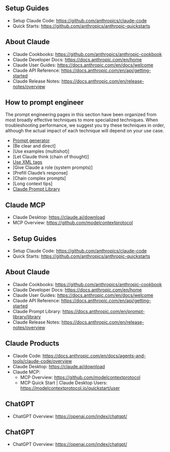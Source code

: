## Setup Guides
- Setup Claude Code: https://github.com/anthropics/claude-code
- Quick Starts: https://github.com/anthropics/anthropic-quickstarts

## About Claude
- Claude Cookbooks: https://github.com/anthropics/anthropic-cookbook
- Claude Developer Docs: https://docs.anthropic.com/en/home
- Claude User Guides: https://docs.anthropic.com/en/docs/welcome
- Claude API Reference: https://docs.anthropic.com/en/api/getting-started
- Claude Release Notes: https://docs.anthropic.com/en/release-notes/overview

## How to prompt engineer
The prompt engineering pages in this section have been organized from most broadly effective techniques to more specialized techniques. When troubleshooting performance, we suggest you try these techniques in order, although the actual impact of each technique will depend on your use case.

- [Prompt generator](https://docs.anthropic.com/en/docs/build-with-claude/prompt-engineering/prompt-generator)
- [Be clear and direct]
- [Use examples (multishot)]
- [Let Claude think (chain of thought)]
- [Use XML tags](https://docs.anthropic.com/en/docs/build-with-claude/prompt-engineering/use-xml-tags)
- [Give Claude a role (system prompts)]
- [Prefill Claude’s response]
- [Chain complex prompts]
- [Long context tips]
- [Claude Prompt Library](https://docs.anthropic.com/en/prompt-library/library)

## Claude MCP
- Claude Desktop: https://claude.ai/download
- MCP Overview: https://github.com/modelcontextprotocol
- ## Setup Guides
- Setup Claude Code: https://github.com/anthropics/claude-code
- Quick Starts: https://github.com/anthropics/anthropic-quickstarts

## About Claude
- Claude Cookbooks: https://github.com/anthropics/anthropic-cookbook
- Claude Developer Docs: https://docs.anthropic.com/en/home
- Claude User Guides: https://docs.anthropic.com/en/docs/welcome
- Claude API Reference: https://docs.anthropic.com/en/api/getting-started
- Claude Prompt Library: https://docs.anthropic.com/en/prompt-library/library
- Claude Release Notes: https://docs.anthropic.com/en/release-notes/overview

## Claude Products
- Claude Code: https://docs.anthropic.com/en/docs/agents-and-tools/claude-code/overview
- Claude Desktop: https://claude.ai/download
- Claude MCP: 
  - MCP Overview: https://github.com/modelcontextprotocol
  - MCP Quick Start | Claude Desktop Users: https://modelcontextprotocol.io/quickstart/user

## ChatGPT
- ChatGPT Overview: https://openai.com/index/chatgpt/

## ChatGPT
- ChatGPT Overview: https://openai.com/index/chatgpt/
